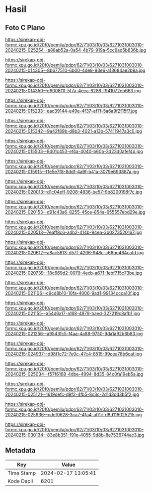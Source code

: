 # Hasil

## Foto C Plano

https://sirekap-obj-formc.kpu.go.id/20f0/pemilu/pdpr/62/71/03/10/03/6271031003010-20240215-025254--a88ab52a-0a54-4b79-919a-5cc9ad5b836b.jpg

https://sirekap-obj-formc.kpu.go.id/20f0/pemilu/pdpr/62/71/03/10/03/6271031003010-20240215-014305--8b677510-6b00-4de9-93e6-a13684ae2b9a.jpg

https://sirekap-obj-formc.kpu.go.id/20f0/pemilu/pdpr/62/71/03/10/03/6271031003010-20240215-014350--e9008f1f-5f7a-4eea-8288-f941072eb663.jpg

https://sirekap-obj-formc.kpu.go.id/20f0/pemilu/pdpr/62/71/03/10/03/6271031003010-20240215-015233--eac39144-e49e-4f37-af7f-5a6a9f2f15f7.jpg

https://sirekap-obj-formc.kpu.go.id/20f0/pemilu/pdpr/62/71/03/10/03/6271031003010-20240215-015342--9a42f89b-d8b3-4021-a13b-57411947a3c0.jpg

https://sirekap-obj-formc.kpu.go.id/20f0/pemilu/pdpr/62/71/03/10/03/6271031003010-20240215-015503--8d01c453-ef4a-4040-b60a-3d23d0afef4d.jpg

https://sirekap-obj-formc.kpu.go.id/20f0/pemilu/pdpr/62/71/03/10/03/6271031003010-20240215-015915--f1e5e7f8-8ddf-4a9f-b41a-3079e693887a.jpg

https://sirekap-obj-formc.kpu.go.id/20f0/pemilu/pdpr/62/71/03/10/03/6271031003010-20240215-020013--d1c04eff-9208-4836-be57-9b8209198f7c.jpg

https://sirekap-obj-formc.kpu.go.id/20f0/pemilu/pdpr/62/71/03/10/03/6271031003010-20240215-020153--d91c43a6-8255-45ce-854a-655557ebd29e.jpg

https://sirekap-obj-formc.kpu.go.id/20f0/pemilu/pdpr/62/71/03/10/03/6271031003010-20240215-020513--7eaff8c6-a4b2-414b-94ea-3b0273520167.jpg

https://sirekap-obj-formc.kpu.go.id/20f0/pemilu/pdpr/62/71/03/10/03/6271031003010-20240215-020612--a8ac5813-d57f-4206-948c-c66be464cafd.jpg

https://sirekap-obj-formc.kpu.go.id/20f0/pemilu/pdpr/62/71/03/10/03/6271031003010-20240215-020739--18c669d2-0079-4ecb-a671-1ebf715c73be.jpg

https://sirekap-obj-formc.kpu.go.id/20f0/pemilu/pdpr/62/71/03/10/03/6271031003010-20240215-021106--c9cd8b10-10fa-4006-9ad1-99134ccca10f.jpg

https://sirekap-obj-formc.kpu.go.id/20f0/pemilu/pdpr/62/71/03/10/03/6271031003010-20240215-021155--a54d6a17-a168-4879-baed-327219c8afb1.jpg

https://sirekap-obj-formc.kpu.go.id/20f0/pemilu/pdpr/62/71/03/10/03/6271031003010-20240215-021256--a9543fc5-f4aa-4a88-9750-9da1a92b6b83.jpg

https://sirekap-obj-formc.kpu.go.id/20f0/pemilu/pdpr/62/71/03/10/03/6271031003010-20240215-024937--d98f1c72-7e0c-47c4-8515-99cea78b6caf.jpg

https://sirekap-obj-formc.kpu.go.id/20f0/pemilu/pdpr/62/71/03/10/03/6271031003010-20240215-025034--f57f6168-4dbe-4994-8d35-84c0fa19eb5a.jpg

https://sirekap-obj-formc.kpu.go.id/20f0/pemilu/pdpr/62/71/03/10/03/6271031003010-20240215-025121--1619defc-d9f2-4fb5-8c3c-2d1d3dd3b5f2.jpg

https://sirekap-obj-formc.kpu.go.id/20f0/pemilu/pdpr/62/71/03/10/03/6271031003010-20240215-025936--cdef0628-3ca7-41a4-a01c-d8d116025215.jpg

https://sirekap-obj-formc.kpu.go.id/20f0/pemilu/pdpr/62/71/03/10/03/6271031003010-20240215-030134--83e8b351-191e-4055-9d8b-8e7536744ac3.jpg


## Metadata

| Key        | Value               |
| ---------- | ------------------- |
| Time Stamp | 2024-02-17 13:05:41 |
| Kode Dapil | 6201                |



